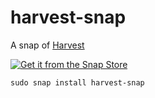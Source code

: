 # harvest-snap

A snap of [Harvest](https://https://www.getharvest.com/)

[![Get it from the Snap Store](https://snapcraft.io/static/images/badges/en/snap-store-black.svg)](https://snapcraft.io/harvest-snap)


```
sudo snap install harvest-snap 
```
